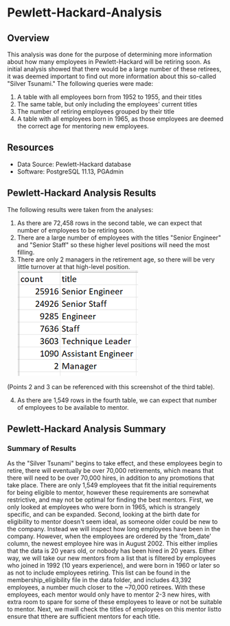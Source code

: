 # Pewlett-Hackard-Analysis
## Overview
This analysis was done for the purpose of determining more information about how many employees in Pewlett-Hackard will be retiring soon. As initial analysis showed that there would be a large number of these retirees, it was deemed important to find out more information about this so-called "Silver Tsunami." The following queries were made:

1. A table with all employees born from 1952 to 1955, and their titles
2. The same table, but only including the employees' current titles
3. The number of retiring employees grouped by their title
3. A table with all employees born in 1965, as those employees are deemed the correct age for mentoring new employees.



## Resources
- Data Source: Pewlett-Hackard database
- Software: PostgreSQL 11.13, PGAdmin

## Pewlett-Hackard Analysis Results
The following results were taken from the analyses:

1. As there are 72,458 rows in the second table, we can expect that number of employees to be retiring soon.
2. There are a large number of employees with the titles "Senior Engineer" and "Senior Staff" so these higher level positions will need the most filling.
3. There are only 2 managers in the retirement age, so there will be very little turnover at that high-level position.
![retiring_titles](https://github.com/bchillman/Pewlett-Hackard-Analysis/blob/main/Data/retiring_titles.PNG)

(Points 2 and 3 can be referenced with this screenshot of the third table).

4. As there are 1,549 rows in the fourth table, we can expect that number of employees to be available to mentor.
 
## Pewlett-Hackard Analysis Summary
### Summary of Results
As the "Silver Tsunami" begins to take effect, and these employees begin to retire, there will eventually be over 70,000 retirements, which means that there will need to be over 70,000 hires, in addition to any promotions that take place. There are only 1,549 employees that fit the initial requirements for being eligible to mentor, however these requirements are somewhat restrictive, and may not be optimal for finding the best mentors. First, we only looked at employees who were born in 1965, which is strangely specific, and can be expanded. Second, looking at the birth date for eligibility to mentor doesn't seem ideal, as someone older could be new to the company. Instead we will inspect how long employees have been in the company. However, when the employees are ordered by the 'from_date' column, the newest employee hire was in August 2002. This either implies that the data is 20 years old, or nobody has been hired in 20 years. Either way, we will take our new mentors from a list that is filtered by employees who joined in 1992 (10 years experience), and were born in 1960 or later so as not to include employees retiring. This list can be found in the membership_eligibility file in the data folder, and includes  43,392 employees, a number much closer to the ~70,000 retirees. With these employees, each mentor would only have to mentor 2-3 new hires, with extra room to spare for some of these employees to leave or not be suitable to mentor. Next, we mwill check the titles of employees on this mentor listto ensure that tthere are sufficient mentors for each title.


